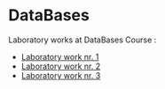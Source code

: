 # DataBases

Laboratory works at DataBases Course : 

* [Laboratory work nr. 1](https://github.com/Wazea/DataBases/tree/master/Lab1)
* [Laboratory work nr. 2]()
* [Laboratory work nr. 3]()
